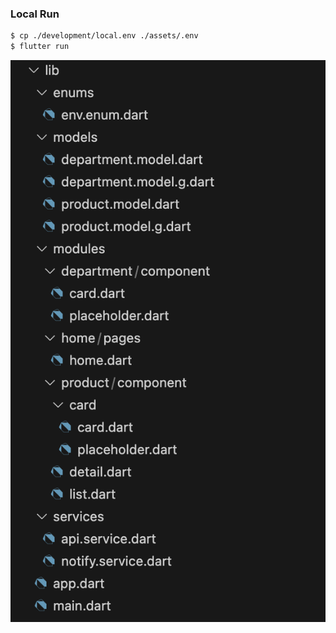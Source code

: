 ### Local Run
``` bash
$ cp ./development/local.env ./assets/.env
$ flutter run
```
![Structure](structure.png)
